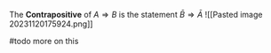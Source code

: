 The **Contrapositive** of $A \Rightarrow B$ is the statement $\bar{B} \Rightarrow \bar{A}$
![[Pasted image 20231120175924.png]]

#todo more on this
